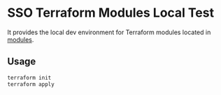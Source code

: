 # SSO Terraform Modules Local Test

It provides the local dev environment for Terraform modules located in [modules](../modules).

## Usage

```sh
terraform init
terraform apply
```
